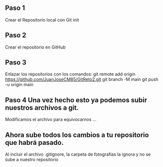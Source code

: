 ## Paso 1

Crear el Repositorio local con Git init

## Paso 2

Crear el repositorio en GitHub

## Paso 3

Enlazar los repositorios con los comandos:
git remote add origin https://github.com/JuanJoseCM85/GitReto2.git
git branch -M main
git push -u origin main

## Paso 4 Una vez hecho esto ya podemos subir nuestros archivos a git.

Modificamos el archivo para equivocarnos ...

## Ahora sube todos los cambios a tu repositorio que habrá pasado.

Al incluir el archivo .gitignore, la carpeta de fotografias la ignora y no se sube
a nuestro repositorio
